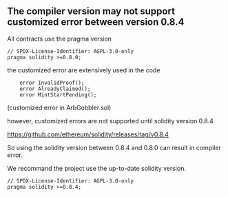 ## The compiler version may not support customized error between version 0.8.4

All contracts use the pragma version

```
// SPDX-License-Identifier: AGPL-3.0-only
pragma solidity >=0.8.0;
```
the customized error are extensively used in the code

```
    error InvalidProof();
    error AlreadyClaimed();
    error MintStartPending();
```

(customized error in ArbGobbler.sol)

however, customized errors are not supported until solidity version 0.8.4

https://github.com/ethereum/solidity/releases/tag/v0.8.4

So using the solidity version between 0.8.4 and 0.8.0 can result in compiler error.

We recommand the project use the up-to-date solidity version.

```
// SPDX-License-Identifier: AGPL-3.0-only
pragma solidity >=0.8.4;
```


